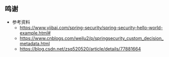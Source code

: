 




## 鸣谢
- 参考资料
    - https://www.yiibai.com/spring-security/spring-security-hello-world-example.html#
    - https://www.cnblogs.com/weilu2/p/springsecurity_custom_decision_metadata.html
    - https://blog.csdn.net/zsq520520/article/details/77881664